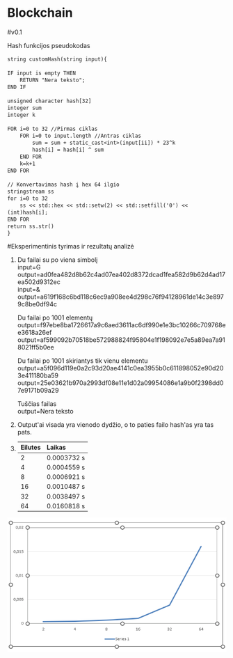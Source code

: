 # Blockchain

#v0.1

Hash funkcijos pseudokodas

    string customHash(string input){

    IF input is empty THEN
        RETURN "Nera teksto";
    END IF

    unsigned character hash[32]
    integer sum 
    integer k 
    
    FOR i=0 to 32 //Pirmas ciklas
        FOR i=0 to input.length //Antras ciklas
            sum = sum + static_cast<int>(input[ii]) * 23^k 
            hash[i] = hash[i] ^ sum
        END FOR
        k=k+1
    END FOR

    // Konvertavimas hash į hex 64 ilgio
    stringstream ss
    for i=0 to 32
        ss << std::hex << std::setw(2) << std::setfill('0') << (int)hash[i];
    END FOR
    return ss.str()
    }

#Eksperimentinis tyrimas ir rezultatų analizė

1.
    Du failai su po viena simbolį <br>
    input=G output=ad0fea482d8b62c4ad07ea402d8372dcad1fea582d9b62d4ad17ea502d9312ec<br>
    input=& output=a619f168c6bd118c6ec9a908ee4d298c76f94128961de14c3e8979c8be0df94c<br>

    Du failai po 1001 elementų<br>
    output=f97ebe8ba1726617a9c6aed3611ac6df990e1e3bc10266c709768ee3618a26ef<br>
    output=af599092b70518be572988824f95804e1f198092e7e5a89ea7a918021ff5b0ee<br>

    Du failai po 1001 skiriantys tik vienu elementu<br>
    output=a5f096d119e0a2c93d20ae4141c0ea3955b0c611898052e90d203e411180ba59<br>
    output=25e03621b970a2993df08e11e1d02a09954086e1a9b0f2398dd07e9171b09a29<br>

    Tuščias failas<br>
    output=Nera teksto<br>
2. 
   Output'ai visada yra vienodo dydžio, o to paties failo hash'as yra tas pats.
3. 
   |Eilutes|Laikas|
   | ------------- |------------- |
   |2|0.0003732 s|
   |4|0.0004559 s|
   |8|0.0006921 s|
   |16|0.0010487 s|
   |32|0.0038497 s|
   |64|0.0160818 s|

  ![alt text](https://github.com/KlaidasK/Blockchain/blob/main/Screenshot%20(1339).png?raw=true)
